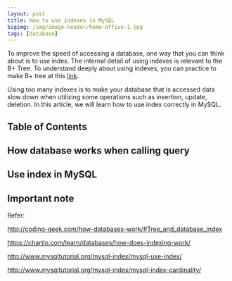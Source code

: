```yaml
---
layout: post
title: How to use indexes in MySQL
bigimg: /img/image-header/home-office-1.jpg
tags: [database]
---
```


To improve the speed of accessing a database, one way that you can think about is to use index. The internal detail of using indexes is relevant to the B+ Tree. To understand deeply about using indexes, you can practice to make B+ tree at this [link](https://ducmanhphan.github.io/2019-01-22-B+-tree).


Using too many indexes is to make your database that is accessed data slow down when utilizing some operations such as insertion, update, deletion. In this article, we will learn how to use index correctly in MySQL.


## Table of Contents



## How database works when calling query



## Use index in MySQL



## Important note



Refer: 

http://coding-geek.com/how-databases-work/#Tree_and_database_index

https://chartio.com/learn/databases/how-does-indexing-work/

http://www.mysqltutorial.org/mysql-index/mysql-use-index/

http://www.mysqltutorial.org/mysql-index/mysql-index-cardinality/

